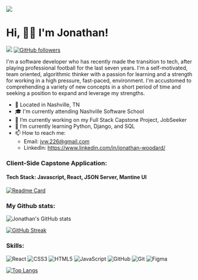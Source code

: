 ![](https://github.com/jvw3/jvw3/blob/main/Astroid%20Game%20Gif%20(2).gif)


<h1>Hi, 👋🏾 I'm Jonathan!</h1>

![](https://komarev.com/ghpvc/?username=jvw3)
[![GitHub followers](https://img.shields.io/github/followers/jvw3.svg?style=social&label=Follow&maxAge=2592000)](https://github.com/jvw3?tab=followers)

I'm a software developer who has recently made the transition to tech, after playing professional football for the last seven years. I'm a self-motivated, team oriented, algorithmic thinker with a passion for learning and a strength for working in a high pressure, fast-paced, environment. I'm accustomed to comprehending a variety of new concepts in a short period of time and seeking a position to expand and leverage my strengths.

- 📍 Located in Nashville, TN
- 🎓 I'm currently attending Nashville Software School
- 🔭 I’m currently working on my Full Stack Capstone Project, JobSeeker
- 🌱 I’m currently learning Python, Django, and SQL
- 📫 How to reach me: 
  - Email: jvw.226@gmail.com
  - LinkedIn: https://www.linkedin.com/in/jonathan-woodard/

<h3>Client-Side Capstone Application:</h3>
<h4> Tech Stack: Javascript, React, JSON Server, Mantine UI </h4>

[![Readme Card](https://github-readme-stats-git-masterrstaa-rickstaa.vercel.app/api/pin/?username=jvw3&repo=travel-buddy-capstone&theme=github_dark)](https://github.com/jvw3/travel-buddy-capstone)

<h3>My Github stats:</h3>



![Jonathan's GitHub stats](https://github-readme-stats-git-masterrstaa-rickstaa.vercel.app/api?username=jvw3&show_icons=true&theme=github_dark)

[![GitHub Streak](https://streak-stats.demolab.com/?user=jvw3&theme=github-dark-blue)](https://git.io/streak-stats)




<h3>Skills:</h3>


![React](https://img.shields.io/badge/react-%2320232a.svg?style=for-the-badge&logo=react&logoColor=%2361DAFB)
![CSS3](https://img.shields.io/badge/css3-%231572B6.svg?style=for-the-badge&logo=css3&logoColor=white)
![HTML5](https://img.shields.io/badge/html5-%23E34F26.svg?style=for-the-badge&logo=html5&logoColor=white)
![JavaScript](https://img.shields.io/badge/javascript-%23323330.svg?style=for-the-badge&logo=javascript&logoColor=%23F7DF1E)
![GitHub](https://img.shields.io/badge/github-%23121011.svg?style=for-the-badge&logo=github&logoColor=white)
![Git](https://img.shields.io/badge/git-%23F05033.svg?style=for-the-badge&logo=git&logoColor=white)
![Figma](https://img.shields.io/badge/figma-%23F24E1E.svg?style=for-the-badge&logo=figma&logoColor=white)



[![Top Langs](https://github-readme-stats-git-masterrstaa-rickstaa.vercel.app/api/top-langs/?username=jvw3&theme=github_dark)](https://github.com/anuraghazra/github-readme-stats)


